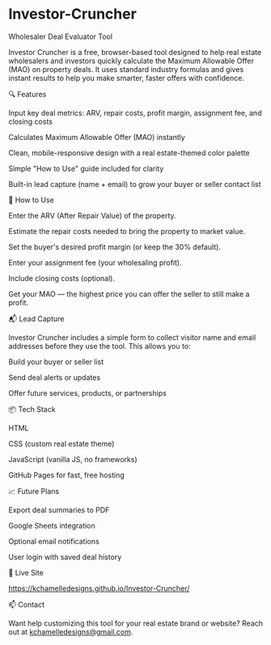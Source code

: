 # Investor-Cruncher
Wholesaler Deal Evaluator Tool

Investor Cruncher is a free, browser-based tool designed to help real estate wholesalers and investors quickly calculate the Maximum Allowable Offer (MAO) on property deals. It uses standard industry formulas and gives instant results to help you make smarter, faster offers with confidence.

🔍 Features

Input key deal metrics: ARV, repair costs, profit margin, assignment fee, and closing costs

Calculates Maximum Allowable Offer (MAO) instantly

Clean, mobile-responsive design with a real estate-themed color palette

Simple "How to Use" guide included for clarity

Built-in lead capture (name + email) to grow your buyer or seller contact list

🧠 How to Use

Enter the ARV (After Repair Value) of the property.

Estimate the repair costs needed to bring the property to market value.

Set the buyer's desired profit margin (or keep the 30% default).

Enter your assignment fee (your wholesaling profit).

Include closing costs (optional).

Get your MAO — the highest price you can offer the seller to still make a profit.

📬 Lead Capture

Investor Cruncher includes a simple form to collect visitor name and email addresses before they use the tool. This allows you to:

Build your buyer or seller list

Send deal alerts or updates

Offer future services, products, or partnerships

📦 Tech Stack

HTML

CSS (custom real estate theme)

JavaScript (vanilla JS, no frameworks)

GitHub Pages for fast, free hosting

📈 Future Plans

Export deal summaries to PDF

Google Sheets integration

Optional email notifications

User login with saved deal history

🔗 Live Site

https://kchamelledesigns.github.io/Investor-Cruncher/

📫 Contact

Want help customizing this tool for your real estate brand or website? Reach out at kchamelledesigns@gmail.com.
